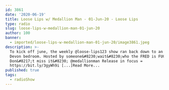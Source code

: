```yaml
---
id: 3861
date: '2020-06-19'
title: Loose Lips w/ Medallion Man - 01-Jun-20 - Loose Lips
type: radio
slug: loose-lips-w-medallion-man-01-jun-20
author: 100
banner:
  - imported/loose-lips-w-medallion-man-01-jun-20/image3861.jpeg
description: >-
  To kick off june, the weekly @loose-lips123 show ran back down to an isolated
  Devon bedroom. Hosted by someone&#8230;wait&#8230;who the FRED is FUCK?
  Don&#8217;t miss it&#8230; @medallionman Release in focus =
  https://bit.ly/3gyWh9i [...]Read More...
published: true
tags:
  - radioShow
---
```


